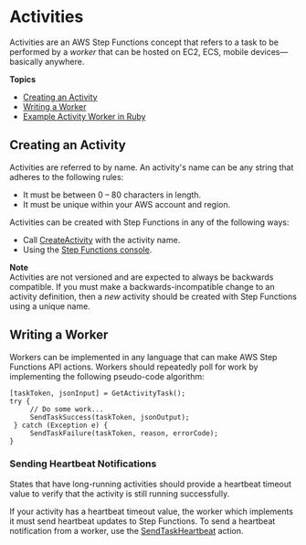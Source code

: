 # Activities<a name="concepts-activities"></a>

Activities are an AWS Step Functions concept that refers to a task to be performed by a *worker* that can be hosted on EC2, ECS, mobile devices—basically anywhere\.

**Topics**
+ [Creating an Activity](#programming-activities-creating)
+ [Writing a Worker](#programming-activities-coding)
+ [Example Activity Worker in Ruby](example-ruby-activity-worker.md)

## Creating an Activity<a name="programming-activities-creating"></a>

Activities are referred to by name\. An activity's name can be any string that adheres to the following rules:
+ It must be between 0 – 80 characters in length\.
+ It must be unique within your AWS account and region\.

Activities can be created with Step Functions in any of the following ways:
+ Call [CreateActivity](http://docs.aws.amazon.com/step-functions/latest/apireference/API_CreateActivity.html) with the activity name\.
+ Using the [Step Functions console](https://console.aws.amazon.com/states/home?region=us-east-1#/)\.

**Note**  
Activities are not versioned and are expected to always be backwards compatible\. If you must make a backwards\-incompatible change to an activity definition, then a *new* activity should be created with Step Functions using a unique name\.

## Writing a Worker<a name="programming-activities-coding"></a>

Workers can be implemented in any language that can make AWS Step Functions API actions\. Workers should repeatedly poll for work by implementing the following pseudo\-code algorithm:

```
[taskToken, jsonInput] = GetActivityTask();
try {
     // Do some work...
     SendTaskSuccess(taskToken, jsonOutput);
 } catch (Exception e) {
     SendTaskFailure(taskToken, reason, errorCode);
}
```

### Sending Heartbeat Notifications<a name="programming-activities-send-heartbeat"></a>

States that have long\-running activities should provide a heartbeat timeout value to verify that the activity is still running successfully\.

If your activity has a heartbeat timeout value, the worker which implements it must send heartbeat updates to Step Functions\. To send a heartbeat notification from a worker, use the [SendTaskHeartbeat](http://docs.aws.amazon.com/step-functions/latest/apireference/API_SendTaskHeartbeat.html) action\.